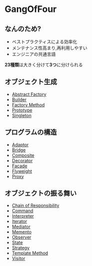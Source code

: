 # GangOfFour
## なんのため?
- ベストプラクティスによる効率化
- メンテナンス性高まり,再利用しやすい
- エンジニアの共通言語

**23種類**は大きく分けて**3つ**に分けられる
## オブジェクト生成
- [Abstract Factory]()
- [Builder]()
- [Factory Method]()
- [Prototype]()
- [Singleton]()

## プログラムの構造
- [Adaptor]()
- [Bridge]()
- [Composite]()
- [Decorator]()
- [Facade]()
- [Flyweight]()
- [Proxy]()

## オブジェクトの振る舞い
- [Chain of Responsibility]()
- [Command]()
- [Interpreter]()
- [Iterator]()
- [Mediator]()
- [Memento]()
- [Observer]()
- [State]()
- [Strategy]()
- [Template Method]()
- [Visitor]()
